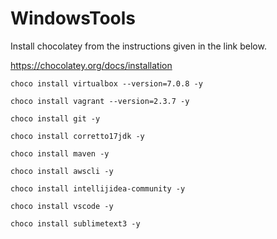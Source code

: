 # WindowsTools

Install chocolatey from the instructions given in the link below.

https://chocolatey.org/docs/installation

```
choco install virtualbox --version=7.0.8 -y
```
```
choco install vagrant --version=2.3.7 -y
```
```
choco install git -y
```
```
choco install corretto17jdk -y
```
```
choco install maven -y
```
```
choco install awscli -y
```
```
choco install intellijidea-community -y
```
```
choco install vscode -y
```
```
choco install sublimetext3 -y
```

